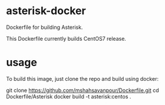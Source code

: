 # asterisk-docker
Dockerfile for building Asterisk.

This Dockerfile currently builds CentOS7 release. 

# usage
To build this image, just clone the repo and build using docker:

  git clone https://github.com/mshahsavanpour/Dockerfile.git
  cd Dockerfile/Asterisk
  docker build -t asterisk:centos .
